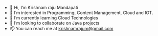 - 👋 Hi, I’m Krishnam raju Mandapati
- 👀 I’m interested in Programming, Content Management, Cloud and IOT.
- 🌱 I’m currently learning Cloud Technologies
- 💞️ I’m looking to collaborate on Java projects
- 📫 You can reach me at krishnamrajum@gmail.com

<!---
krishnamrajum/krishnamrajum is a ✨ special ✨ repository because its `README.md` (this file) appears on your GitHub profile.
You can click the Preview link to take a look at your changes.
--->
